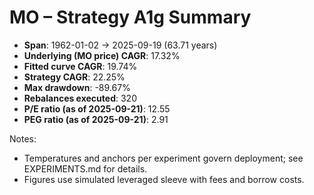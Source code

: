 # MO – Strategy A1g Summary

- **Span**: 1962-01-02 → 2025-09-19 (63.71 years)
- **Underlying (MO price) CAGR**: 17.32%
- **Fitted curve CAGR**: 19.74%
- **Strategy CAGR**: 22.25%
- **Max drawdown**: -89.67%
- **Rebalances executed**: 320
- **P/E ratio (as of 2025-09-21)**: 12.55
- **PEG ratio (as of 2025-09-21)**: 2.91

Notes:

- Temperatures and anchors per experiment govern deployment; see EXPERIMENTS.md for details.
- Figures use simulated leveraged sleeve with fees and borrow costs.

